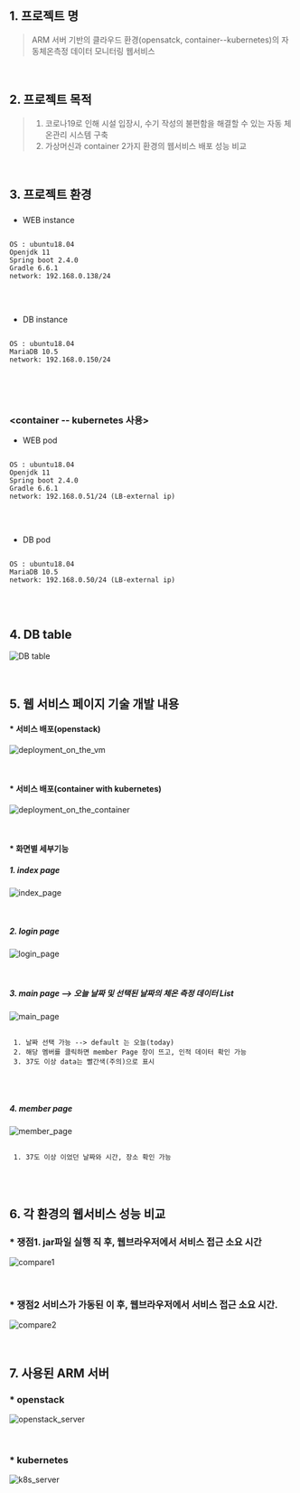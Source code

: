 ## 1. 프로젝트 명 
> ARM 서버 기반의 클라우드 환경(opensatck, container--kubernetes)의 자동체온측정 데이터 모니터링 웹서비스

<br>

## 2. 프로젝트 목적 
> 1. 코로나19로 인해 시설 입장시, 수기 작성의 불편함을 해결할 수 있는 자동 체온관리 시스템 구축
> 2. 가상머신과 container 2가지 환경의 웹서비스 배포 성능 비교

<br>

## 3. 프로젝트 환경

### <openstack>
  
* WEB instance
<pre>
<code>
OS : ubuntu18.04
Openjdk 11
Spring boot 2.4.0
Gradle 6.6.1
network: 192.168.0.138/24
</code>
</pre>

<br>
  
* DB instance
<pre>
<code>
OS : ubuntu18.04
MariaDB 10.5
network: 192.168.0.150/24
</code>
</pre>

<br>
<br>

### <container -- kubernetes 사용>

* WEB pod
<pre>
<code>
OS : ubuntu18.04
Openjdk 11
Spring boot 2.4.0
Gradle 6.6.1
network: 192.168.0.51/24 (LB-external ip)
</code>
</pre>

<br>

* DB pod
<pre>
<code>
OS : ubuntu18.04
MariaDB 10.5
network: 192.168.0.50/24 (LB-external ip)
</code>
</pre>

<br>

## 4. DB table
![DB table](https://user-images.githubusercontent.com/46100398/96832592-f5100c00-1479-11eb-8964-d360ef6615fa.png)

<br>

## 5. 웹 서비스 페이지 기술 개발 내용
#### * 서비스 배포(openstack)
![deployment_on_the_vm](https://user-images.githubusercontent.com/46100398/99230191-5dac9780-2832-11eb-9a38-c79ff7548d3c.PNG)

<br>

#### * 서비스 배포(container with kubernetes)
![deployment_on_the_container](https://user-images.githubusercontent.com/46100398/99230263-7917a280-2832-11eb-9220-73db80a71afc.PNG)

<br>

#### * 화면별 세부기능
##### 1. index page
![index_page](https://camo.githubusercontent.com/8457092e5b0f3d23aeb0a6b195d6b229d7c92080bbd01194bd6070ce281692de/68747470733a2f2f706f737466696c65732e707374617469632e6e65742f4d6a41794d4441354d6a4e664d5445302f4d4441784e6a41774f4451304d6a67344e5467352e78756348506775644e5a344b6d3231584d56553468756a6b756b427478384a7536567944774d546b716659672e314b68625a503373395f42735848534138344d47317337387474524e6f78476a475074776355374b416d45672e504e472e3232796f7572735f2f696e646578506167652e706e673f747970653d77353830)

<br>

##### 2. login page
![login_page](https://camo.githubusercontent.com/2fbad2b6cbeadf534a19c85dbd81ed57c80830a09b7efc4f1a09dc645d0ba3a1/68747470733a2f2f706f737466696c65732e707374617469632e6e65742f4d6a41794d4441354d6a56664d54637a2f4d4441784e6a41784d4445344f5463794e5451352e4175594d4c63633672415846353071576d53627242435037493269376b6b68427a706a43726d5873597855672e49384a64596977396743667552685a7338336e6442306c4d764c665a335834586f6d307a4154426a6f694d672e504e472e3232796f7572735f2f6c6f67696e50616765332e706e673f747970653d77353830)

<br>

##### 3. main page --> 오늘 날짜 및 선택된 날짜의 체온 측정 데이터 List 
![main_page](https://user-images.githubusercontent.com/46100398/99233740-fd6c2480-2836-11eb-96ae-dead652ef1c5.png)

<pre>
<code>
 1. 날짜 선택 가능 --> default 는 오늘(today)
 2. 해당 멤버를 클릭하면 member Page 창이 뜨고, 인적 데이터 확인 가능
 3. 37도 이상 data는 빨간색(주의)으로 표시
</code>
</pre>

<br>

##### 4. member page
![member_page](https://user-images.githubusercontent.com/46100398/99233776-09f07d00-2837-11eb-9d66-41713feddb88.png)

<pre>
<code>
 1. 37도 이상 이었던 날짜와 시간, 장소 확인 가능
</code>
</pre>

<br>

## 6. 각 환경의 웹서비스 성능 비교
### * 쟁점1. jar파일 실행 직 후, 웹브라우저에서 서비스 접근 소요 시간
![compare1](https://user-images.githubusercontent.com/46100398/99234904-82a40900-2838-11eb-890f-970e446d0047.PNG)

<br>

### * 쟁점2 서비스가 가동된 이 후, 웹브라우저에서 서비스 접근 소요 시간. 
![compare2](https://user-images.githubusercontent.com/46100398/99234942-8c2d7100-2838-11eb-9b76-2adcfe5d045e.PNG)

<br>


## 7. 사용된 ARM 서버
### * openstack 
![openstack_server](https://user-images.githubusercontent.com/46100398/99251266-601dea00-2850-11eb-84e4-a23af267024b.PNG)

<br>

### * kubernetes
![k8s_server](https://user-images.githubusercontent.com/46100398/99251281-6744f800-2850-11eb-8543-95c1dfa600a6.PNG)
